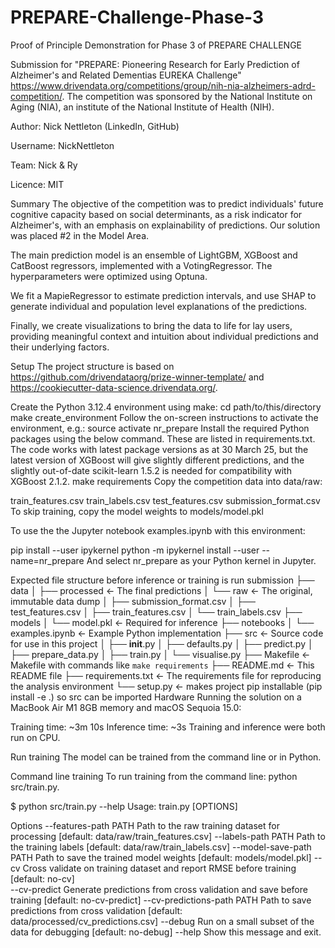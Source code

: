 # PREPARE-Challenge-Phase-3
Proof of Principle Demonstration for Phase 3 of PREPARE CHALLENGE



Submission for "PREPARE: Pioneering Research for Early Prediction of Alzheimer's and Related Dementias EUREKA Challenge" https://www.drivendata.org/competitions/group/nih-nia-alzheimers-adrd-competition/. The competition was sponsored by the National Institute on Aging (NIA), an institute of the National Institute of Health (NIH).

Author: Nick Nettleton (LinkedIn, GitHub)

Username: NickNettleton

Team: Nick & Ry

Licence: MIT

Summary
The objective of the competition was to predict individuals' future cognitive capacity based on social determinants, as a risk indicator for Alzheimer's, with an emphasis on explainability of predictions. Our solution was placed #2 in the Model Area.

The main prediction model is an ensemble of LightGBM, XGBoost and CatBoost regressors, implemented with a VotingRegressor. The hyperparameters were optimized using Optuna.

We fit a MapieRegressor to estimate prediction intervals, and use SHAP to generate individual and population level explanations of the predictions.

Finally, we create visualizations to bring the data to life for lay users, providing meaningful context and intuition about individual predictions and their underlying factors.

Setup
The project structure is based on https://github.com/drivendataorg/prize-winner-template/ and https://cookiecutter-data-science.drivendata.org/.

Create the Python 3.12.4 environment using make:
cd path/to/this/directory
make create_environment
Follow the on-screen instructions to activate the environment, e.g.:
source activate nr_prepare
Install the required Python packages using the below command. These are listed in requirements.txt. The code works with latest package versions as at 30 March 25, but the latest version of XGBoost will give slightly different predictions, and the slightly out-of-date scikit-learn 1.5.2 is needed for compatibility with XGBoost 2.1.2.
make requirements
Copy the competition data into data/raw:

train_features.csv
train_labels.csv
test_features.csv
submission_format.csv
To skip training, copy the model weights to models/model.pkl

To use the the Jupyter notebook examples.ipynb with this environment:

pip install --user ipykernel
python -m ipykernel install --user --name=nr_prepare
And select nr_prepare as your Python kernel in Jupyter.

Expected file structure before inference or training is run
submission
├── data
│   ├── processed       <- The final predictions
│   └── raw             <- The original, immutable data dump
│       ├── submission_format.csv
│       ├── test_features.csv
│       ├── train_features.csv
│       └── train_labels.csv
├── models
│   └── model.pkl       <- Required for inference
├── notebooks
│   └── examples.ipynb  <- Example Python implementation
├── src                 <- Source code for use in this project
│   ├── __init__.py
│   ├── defaults.py
│   ├── predict.py
│   ├── prepare_data.py
│   ├── train.py
│   └── visualise.py
├── Makefile            <- Makefile with commands like `make requirements`
├── README.md           <- This README file
├── requirements.txt    <- The requirements file for reproducing the analysis environment
└── setup.py            <- makes project pip installable (pip install -e .) so src can be imported
Hardware
Running the solution on a MacBook Air M1 8GB memory and macOS Sequoia 15.0:

Training time: ~3m 10s
Inference time: ~3s
Training and inference were both run on CPU.

Run training
The model can be trained from the command line or in Python.

Command line training
To run training from the command line: python src/train.py.

$ python src/train.py --help
Usage: train.py [OPTIONS]

Options 
  --features-path           PATH    Path to the raw training dataset for processing
                                    [default: data/raw/train_features.csv]
  --labels-path             PATH    Path to the training labels
                                    [default: data/raw/train_labels.csv]
  --model-save-path         PATH    Path to save the trained model weights
                                    [default: models/model.pkl]
  --cv                              Cross validate on training dataset and report RMSE before training
                                    [default: no-cv]                                       
  --cv-predict                      Generate predictions from cross validation and save before training
                                    [default: no-cv-predict]
  --cv-predictions-path     PATH    Path to save predictions from cross validation
                                    [default: data/processed/cv_predictions.csv]
  --debug                           Run on a small subset of the data for debugging
                                    [default: no-debug]
 --help                             Show this message and exit.
